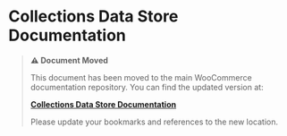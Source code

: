 # Collections Data Store Documentation

> **⚠️ Document Moved**
> 
> This document has been moved to the main WooCommerce documentation repository. You can find the updated version at:
> 
> **[Collections Data Store Documentation](https://github.com/woocommerce/woocommerce/tree/trunk/docs/block-development/reference/data-store/collections.md)**
> 
> Please update your bookmarks and references to the new location.
